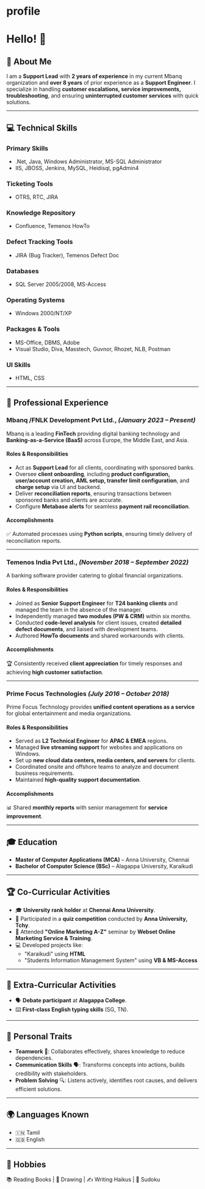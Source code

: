 # profile
# Hello! 👋

## 🚀 About Me
I am a **Support Lead** with **2 years of experience** in my current Mbanq organization and **over 8 years** of prior experience as a **Support Engineer**. I specialize in handling **customer escalations, service improvements, troubleshooting**, and ensuring **uninterrupted customer services** with quick solutions.

---

## 💻 Technical Skills

### Primary Skills
- .Net, Java, Windows Administrator, MS-SQL Administrator
- IIS, JBOSS, Jenkins, MySQL, Heidisql, pgAdmin4

### Ticketing Tools
- OTRS, RTC, JIRA

### Knowledge Repository
- Confluence, Temenos HowTo

### Defect Tracking Tools
- JIRA (Bug Tracker), Temenos Defect Doc

### Databases
- SQL Server 2005/2008, MS-Access

### Operating Systems
- Windows 2000/NT/XP

### Packages & Tools
- MS-Office, DBMS, Adobe
- Visual Studio, Diva, Masstech, Guvnor, Rhozet, NLB, Postman

### UI Skills
- HTML, CSS

---

## 📌 Professional Experience

### **Mbanq /FNLK Development Pvt Ltd.,** *(January 2023 – Present)*
Mbanq is a leading **FinTech** providing digital banking technology and **Banking-as-a-Service (BaaS)** across Europe, the Middle East, and Asia.

#### Roles & Responsibilities
- Act as **Support Lead** for all clients, coordinating with sponsored banks.
- Oversee **client onboarding**, including **product configuration, user/account creation, AML setup, transfer limit configuration**, and **charge setup** via UI and backend.
- Deliver **reconciliation reports**, ensuring transactions between sponsored banks and clients are accurate.
- Configure **Metabase alerts** for seamless **payment rail reconciliation**.

#### Accomplishments
✅ Automated processes using **Python scripts**, ensuring timely delivery of reconciliation reports.

---

### **Temenos India Pvt Ltd.,** *(November 2018 – September 2022)*
A banking software provider catering to global financial organizations.

#### Roles & Responsibilities
- Joined as **Senior Support Engineer** for **T24 banking clients** and managed the team in the absence of the manager.
- Independently managed **two modules (PW & CRM)** within six months.
- Conducted **code-level analysis** for client issues, created **detailed defect documents**, and liaised with development teams.
- Authored **HowTo documents** and shared workarounds with clients.

#### Accomplishments
🏆 Consistently received **client appreciation** for timely responses and achieving **high customer satisfaction**.

---

### **Prime Focus Technologies** *(July 2016 – October 2018)*
Prime Focus Technology provides **unified content operations as a service** for global entertainment and media organizations.

#### Roles & Responsibilities
- Served as **L2 Technical Engineer** for **APAC & EMEA** regions.
- Managed **live streaming support** for websites and applications on Windows.
- Set up **new cloud data centers, media centers, and servers** for clients.
- Coordinated onsite and offshore teams to analyze and document business requirements.
- Maintained **high-quality support documentation**.

#### Accomplishments
📊 Shared **monthly reports** with senior management for **service improvement**.

---

## 🎓 Education
- **Master of Computer Applications (MCA)** – Anna University, Chennai  
- **Bachelor of Computer Science (BSc)** – Alagappa University, Karaikudi

---

## 🏆 Co-Curricular Activities
- 🎓 **University rank holder** at **Chennai Anna University**.
- 🏅 Participated in a **quiz competition** conducted by **Anna University, Tchy**.
- 🎤 Attended **"Online Marketing A-Z"** seminar by **Webset Online Marketing Service & Training**.
- 💻 Developed projects like:
  - "Karaikudi" using **HTML**
  - "Students Information Management System" using **VB & MS-Access**

---

## 🎯 Extra-Curricular Activities
- 🗣 **Debate participant** at **Alagappa College**.
- ⌨️ **First-class English typing skills** (SG, TN).

---

## 🏅 Personal Traits
- **Teamwork** 🤝: Collaborates effectively, shares knowledge to reduce dependencies.
- **Communication Skills** 🗣: Transforms concepts into actions, builds credibility with stakeholders.
- **Problem Solving** 🔍: Listens actively, identifies root causes, and delivers efficient solutions.

---

## 🌍 Languages Known
- 🇮🇳 Tamil
- 🇬🇧 English

---

## 📖 Hobbies
📚 Reading Books | 🎨 Drawing | ✍️ Writing Haikus | 🧠 Sudoku

